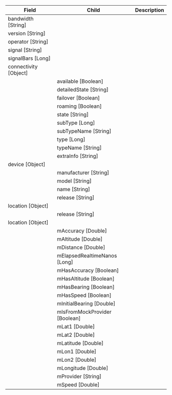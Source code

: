 | Field | Child | Description
| ------ | ------ | ----- |
| bandwidth [String] | 
| version [String] | 
| operator [String] |
| signal [String] |
| signalBars [Long] |
| connectivity [Object] |
|  |available [Boolean]
|  |detailedState [String]
|  |failover [Boolean]
|  |roaming [Boolean]
|  |state [String]
|  |subType [Long]
|  |subTypeName [String]
|  |type [Long]
|  |typeName [String]
|  |extraInfo [String]
| device [Object] |
|  |manufacturer [String]
|  |model [String]
|  |name [String]
|  |release [String]
| location [Object] |
|  |release [String]
| location [Object]
|  |mAccuracy [Double] |
|  |mAltitude [Double] |
|  |mDistance [Double] |
|  |mElapsedRealtimeNanos [Long] |
|  |mHasAccuracy [Boolean] |
|  |mHasAltitude [Boolean] |
|  |mHasBearing [Boolean] |
|  |mHasSpeed [Boolean] |
|  |mInitialBearing [Double] |
|  |mIsFromMockProvider [Boolean] |
|  |mLat1 [Double] |
|  |mLat2 [Double] |
|  |mLatitude [Double] |
|  |mLon1 [Double] |
|  |mLon2 [Double] |
|  |mLongitude [Double] |
|  |mProvider [String] |
|  |mSpeed [Double] |
